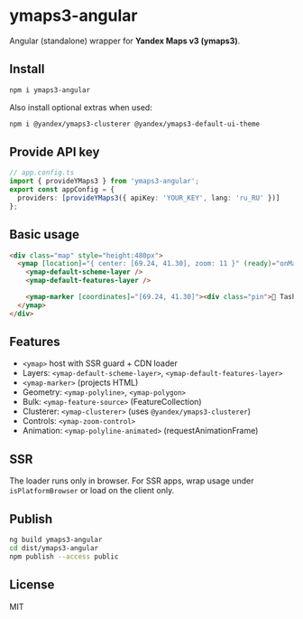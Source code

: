 # ymaps3-angular

Angular (standalone) wrapper for **Yandex Maps v3 (ymaps3)**.

## Install
```bash
npm i ymaps3-angular
```

Also install optional extras when used:
```bash
npm i @yandex/ymaps3-clusterer @yandex/ymaps3-default-ui-theme
```

## Provide API key
```ts
// app.config.ts
import { provideYMaps3 } from 'ymaps3-angular';
export const appConfig = {
  providers: [provideYMaps3({ apiKey: 'YOUR_KEY', lang: 'ru_RU' })]
};
```

## Basic usage
```html
<div class="map" style="height:480px">
  <ymap [location]="{ center: [69.24, 41.30], zoom: 11 }" (ready)="onMap($event)">
    <ymap-default-scheme-layer />
    <ymap-default-features-layer />

    <ymap-marker [coordinates]="[69.24, 41.30]"><div class="pin">📍 Tashkent</div></ymap-marker>
  </ymap>
</div>
```

## Features
- `<ymap>` host with SSR guard + CDN loader
- Layers: `<ymap-default-scheme-layer>`, `<ymap-default-features-layer>`
- `<ymap-marker>` (projects HTML)
- Geometry: `<ymap-polyline>`, `<ymap-polygon>`
- Bulk: `<ymap-feature-source>` (FeatureCollection)
- Clusterer: `<ymap-clusterer>` (uses `@yandex/ymaps3-clusterer`)
- Controls: `<ymap-zoom-control>`
- Animation: `<ymap-polyline-animated>` (requestAnimationFrame)

## SSR
The loader runs only in browser. For SSR apps, wrap usage under `isPlatformBrowser` or load on the client only.

## Publish
```bash
ng build ymaps3-angular
cd dist/ymaps3-angular
npm publish --access public
```

## License
MIT
